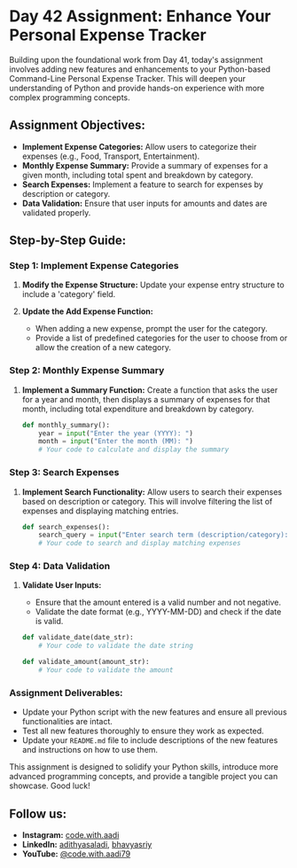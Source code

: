 # Day 42 Assignment: Enhance Your Personal Expense Tracker

Building upon the foundational work from Day 41, today's assignment involves adding new features and enhancements to your Python-based Command-Line Personal Expense Tracker. This will deepen your understanding of Python and provide hands-on experience with more complex programming concepts.

## Assignment Objectives:

- **Implement Expense Categories:** Allow users to categorize their expenses (e.g., Food, Transport, Entertainment).
- **Monthly Expense Summary:** Provide a summary of expenses for a given month, including total spent and breakdown by category.
- **Search Expenses:** Implement a feature to search for expenses by description or category.
- **Data Validation:** Ensure that user inputs for amounts and dates are validated properly.

## Step-by-Step Guide:

### Step 1: Implement Expense Categories

1. **Modify the Expense Structure:**
   Update your expense entry structure to include a 'category' field.

2. **Update the Add Expense Function:**
   - When adding a new expense, prompt the user for the category.
   - Provide a list of predefined categories for the user to choose from or allow the creation of a new category.

### Step 2: Monthly Expense Summary

1. **Implement a Summary Function:**
   Create a function that asks the user for a year and month, then displays a summary of expenses for that month, including total expenditure and breakdown by category.

   ```python
   def monthly_summary():
       year = input("Enter the year (YYYY): ")
       month = input("Enter the month (MM): ")
       # Your code to calculate and display the summary
   ```

### Step 3: Search Expenses

1. **Implement Search Functionality:**
   Allow users to search their expenses based on description or category. This will involve filtering the list of expenses and displaying matching entries.

   ```python
   def search_expenses():
       search_query = input("Enter search term (description/category): ")
       # Your code to search and display matching expenses
   ```

### Step 4: Data Validation

1. **Validate User Inputs:**
   - Ensure that the amount entered is a valid number and not negative.
   - Validate the date format (e.g., YYYY-MM-DD) and check if the date is valid.

   ```python
   def validate_date(date_str):
       # Your code to validate the date string

   def validate_amount(amount_str):
       # Your code to validate the amount
   ```

### Assignment Deliverables:

- Update your Python script with the new features and ensure all previous functionalities are intact.
- Test all new features thoroughly to ensure they work as expected.
- Update your `README.md` file to include descriptions of the new features and instructions on how to use them.

This assignment is designed to solidify your Python skills, introduce more advanced programming concepts, and provide a tangible project you can showcase. Good luck!

## Follow us:

- **Instagram:** [code.with.aadi](https://www.instagram.com/code.with.aadi/)
- **LinkedIn:** [adithyasaladi](https://www.linkedin.com/in/adithyasaladi/), [bhavyasriy](https://www.linkedin.com/in/bhavyasriy/)
- **YouTube:** [@code.with.aadi79](https://www.youtube.com/@Code.with.aadi79)
